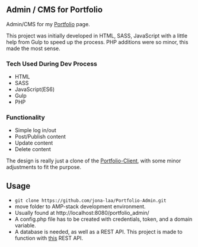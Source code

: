 ## Admin / CMS for Portfolio
Admin/CMS for my [Portfolio](http://studenter.miun.se/~jola1803/dt173g/portfolio/client/) page.

This project was initially developed in HTML, SASS, JavaScript with a little help from Gulp to speed up the process. PHP additions were so minor, this made the most sense. 

### Tech Used During Dev Process
* HTML
* SASS
* JavaScript(ES6)
* Gulp
* PHP

### Functionality
* Simple log in/out
* Post/Publish content
* Update content
* Delete content  

The design is really just a clone of the [Portfolio-Client](https://github.com/jona-laa/Portfolio-Client), with some minor adjustments to fit the purpose. 

## Usage
* `git clone https://github.com/jona-laa/Portfolio-Admin.git`
* move folder to AMP-stack development environment. 
* Usually found at http://localhost:8080/portfolio_admin/
* A config.php file has to be created with credentials, token, and a domain variable.
* A database is needed, as well as a REST API. This project is made to function with [this](https://github.com/jona-laa/Portfolio-Server) REST API.
